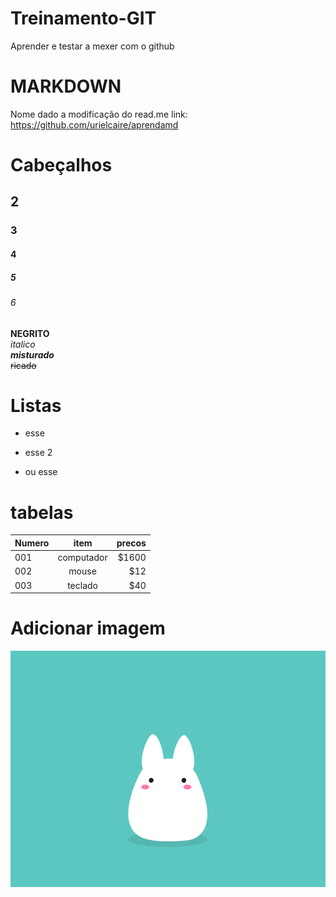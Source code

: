# Treinamento-GIT
Aprender e testar a mexer com o github

# MARKDOWN  
   Nome dado a modificação do read.me      link: https://github.com/urielcaire/aprendamd

# Cabeçalhos
## 2
### 3
#### 4
##### 5  
###### 6



**NEGRITO**  
*italico*  
**_misturado_**  
~~ricado~~  

# Listas 
* esse  
- esse 2
+ ou esse


# tabelas
|  Numero       |    item       | precos  |
| ------------- |:-------------:| -----:|
|      001      | computador    | $1600 |
|      002      |  mouse        |   $12 |
|      003      |  teclado      |   $40 |


# Adicionar imagem

![](https://github.com/Romenildo/Treinamento-GIT/blob/master/img.gif)
